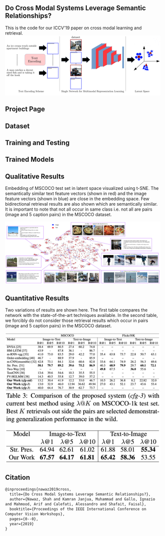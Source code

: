 ## Do Cross Modal Systems Leverage Semantic Relationships?
This is the code for our ICCV'19 paper on cross modal learning and retrieval.
<img src="imgs/architecture.png"/>

## Project Page

## Dataset

## Training and Testing

## Trained Models

## Qualitative Results
Embedding of MSCOCO test set in latent space visualized using t-SNE. The semantically similar text feature vectors (shown in red) and the image feature vectors (shown in blue) are close in the embedding space. Few bidirectional retrieval results are also shown which are semantically similar. It is important to note that not all occur in same class i.e. not all are pairs (image and 5 caption pairs) in the MSCOCO dataset.

<img src="imgs/in_the_wild.png"/>

## Quantitative Results
Two variations of results are shown here. The first table compares the network with the state-of-the-art techniques available. In the second table, we forcibly do not consider those retrieval results which occur in pairs (image and 5 caption pairs) in the MSCOCO dataset.

<img src="imgs/results.png"/>

<img src="imgs/in_the_wild_res.png"/>


## Citation
```
@inproceedings{nawaz2019cross,
  title={Do Cross Modal Systems Leverage Semantic Relationships?},
  author={Nawaz, Shah and Kamran Janjua, Muhammad and Gallo, Ignazio and Mahmood, Arif and Calefati, Alessandro and Shafait, Faisal},
  booktitle={Proceedings of the IEEE International Conference on Computer Vision Workshops},
  pages={0--0},
  year={2019}
}
```
